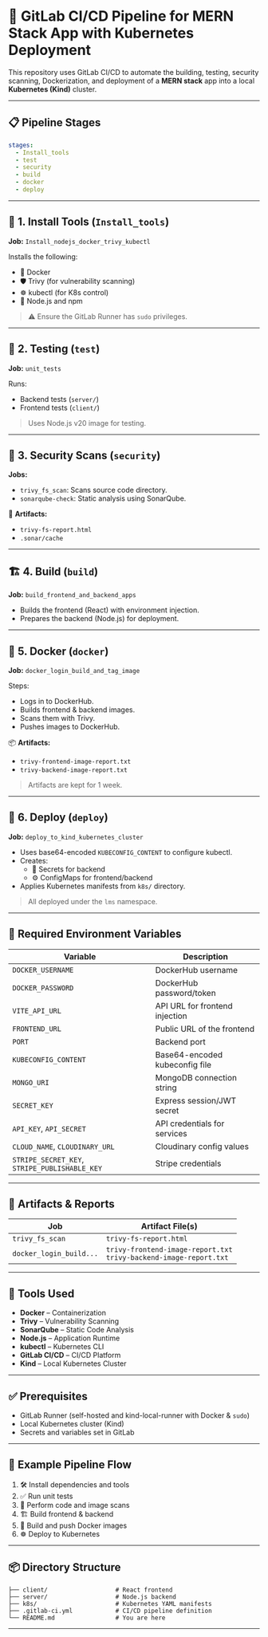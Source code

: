 # 🚀 GitLab CI/CD Pipeline for MERN Stack App with Kubernetes Deployment

This repository uses GitLab CI/CD to automate the building, testing, security scanning, Dockerization, and deployment of a **MERN stack** app into a local **Kubernetes (Kind)** cluster.

---

## 📋 Pipeline Stages

```yaml
stages:
  - Install_tools
  - test
  - security
  - build
  - docker
  - deploy
```

---

## 🔧 1. Install Tools (`Install_tools`)

**Job:** `Install_nodejs_docker_trivy_kubectl`

Installs the following:

- 🐳 Docker
- 🛡️ Trivy (for vulnerability scanning)
- ☸️ kubectl (for K8s control)
- 🧰 Node.js and npm

> ⚠️ Ensure the GitLab Runner has `sudo` privileges.

---

## 🧪 2. Testing (`test`)

**Job:** `unit_tests`

Runs:

- Backend tests (`server/`)
- Frontend tests (`client/`)

> Uses Node.js v20 image for testing.

---

## 🔐 3. Security Scans (`security`)

**Jobs:**

- `trivy_fs_scan`: Scans source code directory.
- `sonarqube-check`: Static analysis using SonarQube.

📄 **Artifacts:**

- `trivy-fs-report.html`
- `.sonar/cache`

---

## 🏗️ 4. Build (`build`)

**Job:** `build_frontend_and_backend_apps`

- Builds the frontend (React) with environment injection.
- Prepares the backend (Node.js) for deployment.

---

## 🐳 5. Docker (`docker`)

**Job:** `docker_login_build_and_tag_image`

Steps:

- Logs in to DockerHub.
- Builds frontend & backend images.
- Scans them with Trivy.
- Pushes images to DockerHub.

📦 **Artifacts:**

- `trivy-frontend-image-report.txt`
- `trivy-backend-image-report.txt`

> Artifacts are kept for 1 week.

---

## 🚢 6. Deploy (`deploy`)

**Job:** `deploy_to_kind_kubernetes_cluster`

- Uses base64-encoded `KUBECONFIG_CONTENT` to configure kubectl.
- Creates:
  - 🔐 Secrets for backend
  - ⚙️ ConfigMaps for frontend/backend
- Applies Kubernetes manifests from `k8s/` directory.

> All deployed under the `lms` namespace.

---

## 🔑 Required Environment Variables

| Variable                                      | Description                    |
| --------------------------------------------- | ------------------------------ |
| `DOCKER_USERNAME`                             | DockerHub username             |
| `DOCKER_PASSWORD`                             | DockerHub password/token       |
| `VITE_API_URL`                                | API URL for frontend injection |
| `FRONTEND_URL`                                | Public URL of the frontend     |
| `PORT`                                        | Backend port                   |
| `KUBECONFIG_CONTENT`                          | Base64-encoded kubeconfig file |
| `MONGO_URI`                                   | MongoDB connection string      |
| `SECRET_KEY`                                  | Express session/JWT secret     |
| `API_KEY`, `API_SECRET`                       | API credentials for services   |
| `CLOUD_NAME`, `CLOUDINARY_URL`                | Cloudinary config values       |
| `STRIPE_SECRET_KEY`, `STRIPE_PUBLISHABLE_KEY` | Stripe credentials             |

---

## 📁 Artifacts & Reports

| Job                     | Artifact File(s)                                                      |
| ----------------------- | --------------------------------------------------------------------- |
| `trivy_fs_scan`         | `trivy-fs-report.html`                                                |
| `docker_login_build...` | `trivy-frontend-image-report.txt`<br>`trivy-backend-image-report.txt` |

---

## 🧰 Tools Used

- **Docker** – Containerization
- **Trivy** – Vulnerability Scanning
- **SonarQube** – Static Code Analysis
- **Node.js** – Application Runtime
- **kubectl** – Kubernetes CLI
- **GitLab CI/CD** – CI/CD Platform
- **Kind** – Local Kubernetes Cluster

---

## ✅ Prerequisites

- GitLab Runner (self-hosted and kind-local-runner with Docker & `sudo`)
- Local Kubernetes cluster (Kind)
- Secrets and variables set in GitLab

---

## 🧪 Example Pipeline Flow

1. 🛠️ Install dependencies and tools
2. ✅ Run unit tests
3. 🔐 Perform code and image scans
4. 🏗️ Build frontend & backend
5. 🐳 Build and push Docker images
6. ☸️ Deploy to Kubernetes

---

## 📦 Directory Structure

```
├── client/                   # React frontend
├── server/                   # Node.js backend
├── k8s/                      # Kubernetes YAML manifests
├── .gitlab-ci.yml            # CI/CD pipeline definition
└── README.md                 # You are here
```

---
